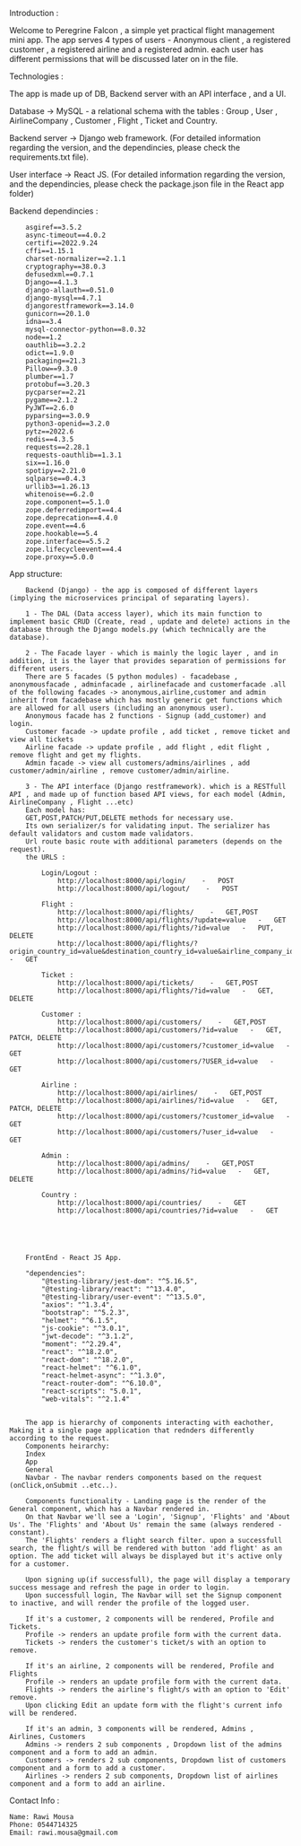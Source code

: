 Introduction : 

Welcome to Peregrine Falcon , a simple yet practical flight management mini app.
The app serves 4 types of users - Anonymous client , a registered customer , a registered airline and a registered admin. each user has different permissions that will be discussed later on in the file.






Technologies : 

The app is made up of DB, Backend server with an API interface , and a UI.

Database -> MySQL - a relational schema with the tables : Group , User , AirlineCompany , Customer , Flight , Ticket and Country.

Backend server -> Django web framework. (For detailed information regarding the version,  and the dependincies, please check the requirements.txt file).

User interface -> React JS. (For detailed information regarding the version,  and the dependincies, please check the package.json file in the React app folder)


Backend dependincies : 

        asgiref==3.5.2
        async-timeout==4.0.2
        certifi==2022.9.24
        cffi==1.15.1
        charset-normalizer==2.1.1
        cryptography==38.0.3
        defusedxml==0.7.1
        Django==4.1.3
        django-allauth==0.51.0
        django-mysql==4.7.1
        djangorestframework==3.14.0
        gunicorn==20.1.0
        idna==3.4
        mysql-connector-python==8.0.32
        node==1.2
        oauthlib==3.2.2
        odict==1.9.0
        packaging==21.3
        Pillow==9.3.0
        plumber==1.7
        protobuf==3.20.3
        pycparser==2.21
        pygame==2.1.2
        PyJWT==2.6.0
        pyparsing==3.0.9
        python3-openid==3.2.0
        pytz==2022.6
        redis==4.3.5
        requests==2.28.1
        requests-oauthlib==1.3.1
        six==1.16.0
        spotipy==2.21.0
        sqlparse==0.4.3
        urllib3==1.26.13
        whitenoise==6.2.0
        zope.component==5.1.0
        zope.deferredimport==4.4
        zope.deprecation==4.4.0
        zope.event==4.6
        zope.hookable==5.4
        zope.interface==5.5.2
        zope.lifecycleevent==4.4
        zope.proxy==5.0.0






App structure:



        Backend (Django) - the app is composed of different layers (implying the microservices principal of separating layers). 

        1 - The DAL (Data access layer), which its main function to implement basic CRUD (Create, read , update and delete) actions in the database through the Django models.py (which technically are the database).

        2 - The Facade layer - which is mainly the logic layer , and in addition, it is the layer that provides separation of permissions for different users.
        There are 5 facades (5 python modules) - facadebase , anonymousfacade , adminfacade , airlinefacade and customerfacade .all of the following facades -> anonymous,airline,customer and admin inherit from facadebase which has mostly generic get functions which are allowed for all users (including an anonymous user).
        Anonymous facade has 2 functions - Signup (add_customer) and login.
        Customer facade -> update profile , add ticket , remove ticket and view all tickets
        Airline facade -> update profile , add flight , edit flight , remove flight and get my flights.
        Admin facade -> view all customers/admins/airlines , add customer/admin/airline , remove customer/admin/airline.

        3 - The API interface (Django restframework). which is a RESTfull API , and made up of function based API views, for each model (Admin, AirlineCompany , Flight ...etc)
        Each model has: 
        GET,POST,PATCH/PUT,DELETE methods for necessary use.
        Its own serializer/s for validating input. The serializer has default validators and custom made validators.
        Url route basic route with additional parameters (depends on the request).
        the URLS : 

            Login/Logout :
                http://localhost:8000/api/login/    -   POST 
                http://localhost:8000/api/logout/    -   POST

            Flight :
                http://localhost:8000/api/flights/    -   GET,POST 
                http://localhost:8000/api/flights/?update=value   -   GET
                http://localhost:8000/api/flights/?id=value   -   PUT, DELETE
                http://localhost:8000/api/flights/?origin_country_id=value&destination_country_id=value&airline_company_id=value&departure_time=value&landing_time=value   -   GET

            Ticket :
                http://localhost:8000/api/tickets/    -   GET,POST 
                http://localhost:8000/api/flights/?id=value   -   GET, DELETE

            Customer :
                http://localhost:8000/api/customers/    -   GET,POST
                http://localhost:8000/api/customers/?id=value   -   GET, PATCH, DELETE
                http://localhost:8000/api/customers/?customer_id=value   -   GET
                http://localhost:8000/api/customers/?USER_id=value   -   GET

            Airline :
                http://localhost:8000/api/airlines/    -   GET,POST
                http://localhost:8000/api/airlines/?id=value   -   GET, PATCH, DELETE
                http://localhost:8000/api/customers/?customer_id=value   -   GET
                http://localhost:8000/api/customers/?user_id=value   -   GET

            Admin :
                http://localhost:8000/api/admins/    -   GET,POST
                http://localhost:8000/api/admins/?id=value   -   GET, DELETE

            Country :
                http://localhost:8000/api/countries/    -   GET
                http://localhost:8000/api/countries/?id=value   -   GET





        FrontEnd - React JS App. 

        "dependencies": 
            "@testing-library/jest-dom": "^5.16.5",
            "@testing-library/react": "^13.4.0",
            "@testing-library/user-event": "^13.5.0",
            "axios": "^1.3.4",
            "bootstrap": "^5.2.3",
            "helmet": "^6.1.5",
            "js-cookie": "^3.0.1",
            "jwt-decode": "^3.1.2",
            "moment": "^2.29.4",
            "react": "^18.2.0",
            "react-dom": "^18.2.0",
            "react-helmet": "^6.1.0",
            "react-helmet-async": "^1.3.0",
            "react-router-dom": "^6.10.0",
            "react-scripts": "5.0.1",
            "web-vitals": "^2.1.4"


        The app is hierarchy of components interacting with eachother, Making it a single page application that rednders differently according to the request.
        Components heirarchy:
        Index
        App
        General
        Navbar - The navbar renders components based on the request (onClick,onSubmit ..etc..).

        Components functionality - Landing page is the render of the General component, which has a Navbar rendered in.
        On that Navbar we'll see a 'Login', 'Signup', 'Flights' and 'About Us'. The 'Flights' and 'About Us' remain the same (always rendered - constant).
        The 'Flights' renders a flight search filter. upon a successfull search, the flight/s will be rendered with button 'add flight' as an option. The add ticket will always be displayed but it's active only for a customer.

        Upon signing up(if successfull), the page will display a temporary success message and refresh the page in order to login.
        Upon successfull login, The Navbar will set the Signup component to inactive, and will render the profile of the logged user.

        If it's a customer, 2 components will be rendered, Profile and Tickets.
        Profile -> renders an update profile form with the current data.
        Tickets -> renders the customer's ticket/s with an option to remove.

        If it's an airline, 2 components will be rendered, Profile and Flights
        Profile -> renders an update profile form with the current data.
        Flights -> renders the airline's flight/s with an option to 'Edit' remove.
        Upon clicking Edit an update form with the flight's current info will be rendered.

        If it's an admin, 3 components will be rendered, Admins , Airlines, Customers
        Admins -> renders 2 sub components , Dropdown list of the admins component and a form to add an admin.
        Customers -> renders 2 sub components, Dropdown list of customers component and a form to add a customer.
        Airlines -> renders 2 sub components, Dropdown list of airlines component and a form to add an airline.


Contact Info : 
    
    Name: Rawi Mousa
    Phone: 0544714325
    Email: rawi.mousa@gmail.com